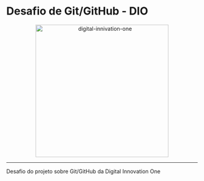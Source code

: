 # Desafio de Git/GitHub - DIO

<p align="center">
  <img src="https://hermes.digitalinnovation.one/site/images/logo-white.png" alt="digital-innivation-one" width="350">
</p>

________________________________________________________________

Desafio do projeto sobre Git/GitHub da Digital Innovation One
